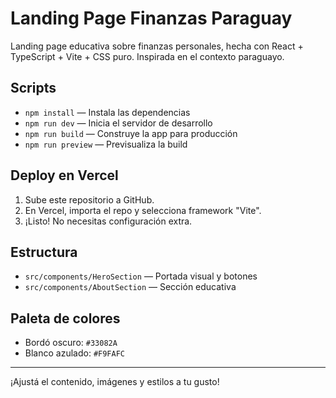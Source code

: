 # Landing Page Finanzas Paraguay

Landing page educativa sobre finanzas personales, hecha con React + TypeScript + Vite + CSS puro. Inspirada en el contexto paraguayo.

## Scripts

- `npm install` — Instala las dependencias
- `npm run dev` — Inicia el servidor de desarrollo
- `npm run build` — Construye la app para producción
- `npm run preview` — Previsualiza la build

## Deploy en Vercel

1. Sube este repositorio a GitHub.
2. En Vercel, importa el repo y selecciona framework "Vite".
3. ¡Listo! No necesitas configuración extra.

## Estructura

- `src/components/HeroSection` — Portada visual y botones
- `src/components/AboutSection` — Sección educativa

## Paleta de colores
- Bordó oscuro: `#33082A`
- Blanco azulado: `#F9FAFC`

---

¡Ajustá el contenido, imágenes y estilos a tu gusto!
